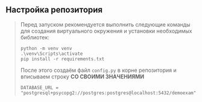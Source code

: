 ## **Настройка репозитория**
> Перед запуском рекомендуется выполнить следующие команды для создания виртуального окружения и установки необходимых библиотек:
> ```
> python -m venv venv
> .\venv\Scripts\activate
> pip install -r requirements.txt
> ```
> После этого создаём файл `config.py` в корне репозитория и вписываем строку **СО СВОИМИ ЗНАЧЕНИЯМИ**
>```
>DATABASE_URL = "postgresql+psycopg2://postgres:postgres@localhost:5432/demoexam"
>```
